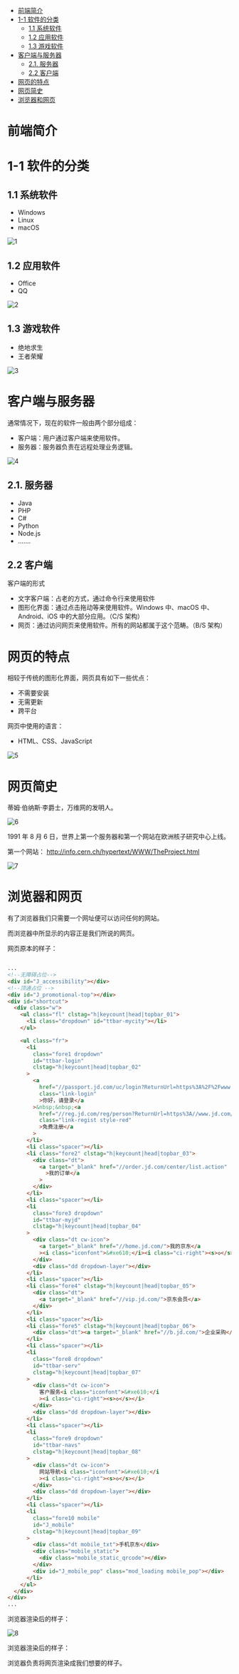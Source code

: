 <!-- TOC Marked -->

+ [前端简介](#前端简介)
+ [1-1 软件的分类](#1-1-软件的分类)
    * [1.1 系统软件](#1.1-系统软件)
    * [1.2 应用软件](#1.2-应用软件)
    * [1.3 游戏软件](#1.3-游戏软件)
+ [客户端与服务器](#客户端与服务器)
    * [2.1. 服务器](#2.1.-服务器)
    * [2.2 客户端](#2.2-客户端)
+ [网页的特点](#网页的特点)
+ [网页简史](#网页简史)
+ [浏览器和网页](#浏览器和网页)

<!-- /TOC -->

# 前端简介

# 1-1 软件的分类

## 1.1 系统软件

*   Windows
*   Linux
*   macOS

![1](./img/1.png)

## 1.2 应用软件

*   Office
*   QQ

![2](./img/2.png)

## 1.3 游戏软件

*   绝地求生
*   王者荣耀

![3](./img/3.png)

# 客户端与服务器

通常情况下，现在的软件一般由两个部分组成：

*   客户端：用户通过客户端来使用软件。
*   服务器：服务器负责在远程处理业务逻辑。

![4](./img/4.png)

## 2.1. 服务器

*   Java
*   PHP
*   C#
*   Python
*   Node.js
*   .......

## 2.2 客户端

客户端的形式

*   文字客户端：占老的方式，通过命令行来使用软件
*   图形化界面：通过点击拖动等来使用软件。Windows 中、macOS 中、Android、iOS 中的大部分应用。（C/S 架构）
*   网页：通过访问网页来使用软件。所有的网站都属于这个范畴。（B/S 架构）

# 网页的特点

相较于传统的图形化界面，网页具有如下一些优点：

*   不需要安装
*   无需更新
*   跨平台

网页中使用的语言：

*   HTML、CSS、JavaScript

![5](./img/5.png)

# 网页简史

蒂姆·伯纳斯·李爵士，万维网的发明人。

![6](./img/6.png)

1991 年 8 月 6 日，世界上第一个服务器和第一个网站在欧洲核子研究中心上线。

第一个网站：
http://info.cern.ch/hypertext/WWW/TheProject.html

![7](./img/7.png)

# 浏览器和网页

有了浏览器我们只需要一个网址便可以访问任何的网站。

而浏览器中所显示的内容正是我们所说的网页。

网页原本的样子：

```html

...
<!--无障碍占位-->
<div id="J_accessibility"></div>
<!--顶通占位 -->
<div id="J_promotional-top"></div>
<div id="shortcut">
  <div class="w">
    <ul class="fl" clstag="h|keycount|head|topbar_01">
      <li class="dropdown" id="ttbar-mycity"></li>
    </ul>

    <ul class="fr">
      <li
        class="fore1 dropdown"
        id="ttbar-login"
        clstag="h|keycount|head|topbar_02"
      >
        <a
          href="//passport.jd.com/uc/login?ReturnUrl=https%3A%2F%2Fwww.jd.com%2F"
          class="link-login"
          >你好，请登录</a
        >&nbsp;&nbsp;<a
          href="//reg.jd.com/reg/person?ReturnUrl=https%3A//www.jd.com/"
          class="link-regist style-red"
          >免费注册</a
        >
      </li>
      <li class="spacer"></li>
      <li class="fore2" clstag="h|keycount|head|topbar_03">
        <div class="dt">
          <a target="_blank" href="//order.jd.com/center/list.action"
            >我的订单</a
          >
        </div>
      </li>
      <li class="spacer"></li>
      <li
        class="fore3 dropdown"
        id="ttbar-myjd"
        clstag="h|keycount|head|topbar_04"
      >
        <div class="dt cw-icon">
          <a target="_blank" href="//home.jd.com/">我的京东</a
          ><i class="iconfont">&#xe610;</i><i class="ci-right"><s>◇</s></i>
        </div>
        <div class="dd dropdown-layer"></div>
      </li>
      <li class="spacer"></li>
      <li class="fore4" clstag="h|keycount|head|topbar_05">
        <div class="dt">
          <a target="_blank" href="//vip.jd.com/">京东会员</a>
        </div>
      </li>
      <li class="spacer"></li>
      <li class="fore5" clstag="h|keycount|head|topbar_06">
        <div class="dt"><a target="_blank" href="//b.jd.com/">企业采购</a></div>
      </li>
      <li class="spacer"></li>
      <li
        class="fore8 dropdown"
        id="ttbar-serv"
        clstag="h|keycount|head|topbar_07"
      >
        <div class="dt cw-icon">
          客户服务<i class="iconfont">&#xe610;</i
          ><i class="ci-right"><s>◇</s></i>
        </div>
        <div class="dd dropdown-layer"></div>
      </li>
      <li class="spacer"></li>
      <li
        class="fore9 dropdown"
        id="ttbar-navs"
        clstag="h|keycount|head|topbar_08"
      >
        <div class="dt cw-icon">
          网站导航<i class="iconfont">&#xe610;</i
          ><i class="ci-right"><s>◇</s></i>
        </div>
        <div class="dd dropdown-layer"></div>
      </li>
      <li class="spacer"></li>
      <li
        class="fore10 mobile"
        id="J_mobile"
        clstag="h|keycount|head|topbar_09"
      >
        <div class="dt mobile_txt">手机京东</div>
        <div class="mobile_static">
          <div class="mobile_static_qrcode"></div>
        </div>
        <div id="J_mobile_pop" class="mod_loading mobile_pop"></div>
      </li>
    </ul>
  </div>
</div>
...
```

浏览器渲染后的样子：

![8](./img/8.png)

浏览器渲染后的样子：

浏览器负责将网页渲染成我们想要的样子。
